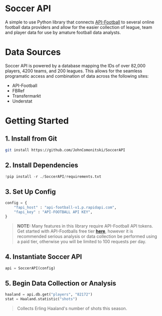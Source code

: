 
# Soccer API

A simple to use Python library that connects [API-Football](https://www.api-football.com/) to several online football data providers and allow for the easier collection of league, team and player data for use by amature football data analysts.

# Data Sources

Soccer API is powered by a database mapping the IDs of over 82,000 players, 4200 teams, and 200 leagues. This allows for the seamless programatic access and combination of data across the following sites: 
 - API-Football
 - FBRef
 - Transfermarkt
 - Understat

# Getting Started

## 1. Install from Git

```bash
git install https://github.com/JohnComonitski/SoccerAPI
```

## 2. Install Dependencies

```py
!pip install -r ./SoccerAPI/requirements.txt
```

## 3. Set Up Config

```py
config = {
    "fapi_host" : "api-football-v1.p.rapidapi.com",
    "fapi_key" : "API-FOOTBALL API KEY",
}
```

> **NOTE:** Many features in this library require API-Football API tokens. Get started with API-Footballs free tier **[here](https://www.api-football.com/pricing)**, however it is recommended serious analysis or data collection be performed using a paid tier, otherwise you will be limited to 100 requests per day.

## 4. Instantiate Soccer API

```py
api = SoccerAPI(config)
```

## 5. Begin Data Collection or Analysis

```py
haaland = api.db.get("players", "82172")
stat = Haaland.statistic("shots")
```
> Collects Erling Haaland's number of shots this season.